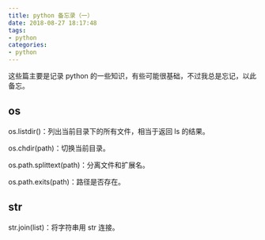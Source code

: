 ```yaml
---
title: python 备忘录（一）
date: 2018-08-27 18:17:48
tags:
- python
categories:
- python
---
```

这些篇主要是记录 python 的一些知识，有些可能很基础，不过我总是忘记，以此备忘。
<!--more-->
## os
os.listdir()：列出当前目录下的所有文件，相当于返回 ls 的结果。

os.chdir(path)：切换当前目录。

os.path.splittext(path)：分离文件和扩展名。

os.path.exits(path)：路径是否存在。

## str

str.join(list)：将字符串用 str 连接。